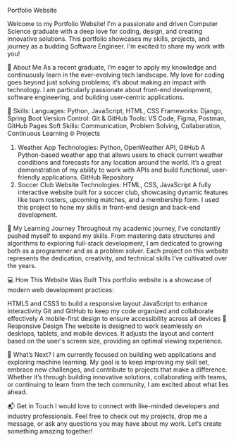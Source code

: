 Portfolio Website

Welcome to my Portfolio Website! I'm a passionate and driven Computer Science graduate with a deep love for coding, design, and creating innovative solutions. This portfolio showcases my skills, projects, and journey as a budding Software Engineer. I'm excited to share my work with you!

🚀 About Me
As a recent graduate, I’m eager to apply my knowledge and continuously learn in the ever-evolving tech landscape. My love for coding goes beyond just solving problems; it’s about making an impact with technology. I am particularly passionate about front-end development, software engineering, and building user-centric applications.

🔧 Skills:
Languages: Python, JavaScript, HTML, CSS
Frameworks: Django, Spring Boot
Version Control: Git & GitHub
Tools: VS Code, Figma, Postman, GitHub Pages
Soft Skills: Communication, Problem Solving, Collaboration, Continuous Learning
🌐 Projects
1. Weather App
Technologies: Python, OpenWeather API, GitHub
A Python-based weather app that allows users to check current weather conditions and forecasts for any location around the world. It’s a great demonstration of my ability to work with APIs and build functional, user-friendly applications.
GitHub Repository
2. Soccer Club Website
Technologies: HTML, CSS, JavaScript
A fully interactive website built for a soccer club, showcasing dynamic features like team rosters, upcoming matches, and a membership form. I used this project to hone my skills in front-end design and back-end development.

🧠 My Learning Journey
Throughout my academic journey, I’ve constantly pushed myself to expand my skills. From mastering data structures and algorithms to exploring full-stack development, I am dedicated to growing both as a programmer and as a problem solver. Each project on this website represents the dedication, creativity, and technical skills I’ve cultivated over the years.

💻 How This Website Was Built
This portfolio website is a showcase of modern web development practices:

HTML5 and CSS3 to build a responsive layout
JavaScript to enhance interactivity
Git and GitHub to keep my code organized and collaborate effectively
A mobile-first design to ensure accessibility across all devices
📱 Responsive Design
The website is designed to work seamlessly on desktops, tablets, and mobile devices. It adjusts the layout and content based on the user's screen size, providing an optimal viewing experience.

🌟 What’s Next?
I am currently focused on building web applications and exploring machine learning. My goal is to keep improving my skill set, embrace new challenges, and contribute to projects that make a difference. Whether it’s through building innovative solutions, collaborating with teams, or continuing to learn from the tech community, I am excited about what lies ahead.

📬 Get in Touch
I would love to connect with like-minded developers and industry professionals. Feel free to check out my projects, drop me a message, or ask any questions you may have about my work. Let’s create something amazing together!

